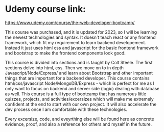 # Udemy course link:

https://www.udemy.com/course/the-web-developer-bootcamp/

This course was purchased, and it is updated for 2023, so I will be learning the newest technologies and syntax. It doesn't teach react or any frontend framework, which fit my requirement to learn backend developement. Instead it just uses html css and javascript for the basic frontend framework and bootstrap to make the frontend components look good.

This course is divided into sections and is taught by Colt Steele. The first sections delve into html, css. Then we move on to in depth Javascript/Node/Express/ and learn about Bootstrap and other important things that are important for a backend developer. This course contains html/css/javascript Node/MongoDB/Express - which is perfect for me as I only want to focus on backend and server side (logic) dealing with database as well. This course is a full type of bootcamp that has numerous little quizzes, projects, and activities/excersizes which will make me extremely confident at the end to start with our own project. It will also accelerate the dev process once I am comfortable with these technologies.

Every excersize, code, and eveyrthing else will be found here as concrete evidence, proof, and also a reference for others and myself in the future.

